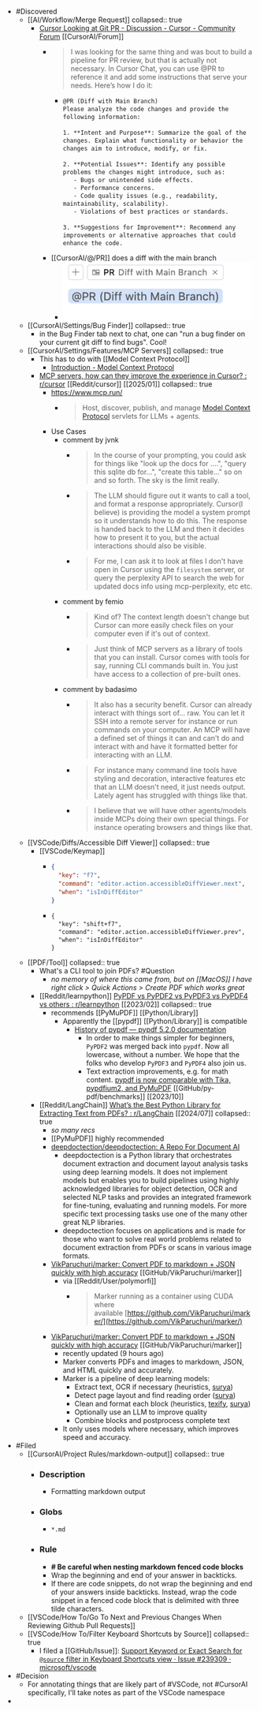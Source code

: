 - #Discovered
	- [[AI/Workflow/Merge Request]]
	  collapsed:: true
		- [Cursor Looking at Git PR - Discussion - Cursor - Community Forum](https://forum.cursor.com/t/cursor-looking-at-git-pr/7783) [[CursorAI/Forum]]
			- > I was looking for the same thing and was bout to build a pipeline for PR review, but that is actually not necessary. In Cursor Chat, you can use @PR to reference it and add some instructions that serve your needs.
			  Here’s how I do it:
				- ```
				  @PR (Diff with Main Branch) 
				  Please analyze the code changes and provide the following information:
				  
				  1. **Intent and Purpose**: Summarize the goal of the changes. Explain what functionality or behavior the changes aim to introduce, modify, or fix.
				  
				  2. **Potential Issues**: Identify any possible problems the changes might introduce, such as:
				     - Bugs or unintended side effects.
				     - Performance concerns.
				     - Code quality issues (e.g., readability, maintainability, scalability).
				     - Violations of best practices or standards.
				  
				  3. **Suggestions for Improvement**: Recommend any improvements or alternative approaches that could enhance the code.
				  ```
			- [[CursorAI/@/PR]] does a diff with the main branch
				- ![image.png](../assets/image_1738315364554_0.png)
	- [[CursorAI/Settings/Bug Finder]]
	  collapsed:: true
		- in the Bug Finder tab next to chat, one can "run a bug finder on your current git diff to find bugs". Cool!
	- [[CursorAI/Settings/Features/MCP Servers]]
	  collapsed:: true
		- This has to do with [[Model Context Protocol]]
			- [Introduction - Model Context Protocol](https://modelcontextprotocol.io/introduction)
		- [MCP servers, how can they improve the experience in Cursor? : r/cursor](https://www.reddit.com/r/cursor/comments/1idsxey/mcp_servers_how_can_they_improve_the_experience/) [[Reddit/cursor]] [[2025/01]]
		  collapsed:: true
			- https://www.mcp.run/
				- > Host, discover, publish, and manage [Model Context Protocol](https://spec.modelcontextprotocol.io/specification/) servlets for LLMs + agents.
			- Use Cases
				- comment by jvnk
					- > In the course of your prompting, you could ask for things like "look up the docs for ....", "query this sqlite db for...", "create this table..." so on and so forth. The sky is the limit really.
					- > The LLM should figure out it wants to call a tool, and format a response appropriately. Cursor(I believe) is providing the model a system prompt so it understands how to do this. The response is handed back to the LLM and then it decides how to present it to you, but the actual interactions should also be visible.
					- > For me, I can ask it to look at files I don't have open in Cursor using the `filesystem` server, or query the perplexity API to search the web for updated docs info using mcp-perplexity, etc etc.
				- comment by femio
					- > Kind of? The context length doesn't change but Cursor can more easily check files on your computer even if it's out of context.
					- > Just think of MCP servers as a library of tools that you can install. Cursor comes with tools for say, running CLI commands built in. You just have access to a collection of pre-built ones.
				- comment by badasimo
					- > It also has a security benefit. Cursor can already interact with things sort of... raw. You can let it SSH into a remote server for instance or run commands on your computer. An MCP will have a defined set of things it can and can't do and interact with and have it formatted better for interacting with an LLM.
					- > For instance many command line tools have styling and decoration, interactive features etc that an LLM doesn't need, it just needs output. Lately agent has struggled with things like that.
					- > I believe that we will have other agents/models inside MCPs doing their own special things. For instance operating browsers and things like that.
	- [[VSCode/Diffs/Accessible Diff Viewer]]
	  collapsed:: true
		- [[VSCode/Keymap]]
			- ```json
			  {
			    "key": "f7",
			    "command": "editor.action.accessibleDiffViewer.next",
			    "when": "isInDiffEditor"
			  }
			  ```
			- ```
			  {
			    "key": "shift+f7",
			    "command": "editor.action.accessibleDiffViewer.prev",
			    "when": "isInDiffEditor"
			  }
			  ```
	- [[PDF/Tool]]
	  collapsed:: true
		- What's a CLI tool to join PDFs? #Question
			- *no memory of where this came from, but on [[MacOS]] I have right click > Quick Actions > Create PDF which works great*
		- [[Reddit/learnpython]] [PyPDF vs PyPDF2 vs PyPDF3 vs PyPDF4 vs others : r/learnpython](https://www.reddit.com/r/learnpython/comments/117cekd/pypdf_vs_pypdf2_vs_pypdf3_vs_pypdf4_vs_others/) [[2023/02]]
		  collapsed:: true
			- recommends [[PyMuPDF]] [[Python/Library]]
				- Apparently the [[pypdf]] [[Python/Library]] is compatible
					- [History of pypdf — pypdf 5.2.0 documentation](https://pypdf.readthedocs.io/en/latest/meta/history.html)
						- In order to make things simpler for beginners, `PyPDF2` was merged back into `pypdf`. Now all lowercase, without a number. We hope that the folks who develop `PyPDF3` and `PyPDF4` also join us.
						- Text extraction improvements, e.g. for math content. [pypdf is now comparable with Tika, pypdfium2, and PyMuPDF](https://github.com/py-pdf/benchmarks) [[GitHub/py-pdf/benchmarks]] [[2023/10]]
		- [[Reddit/LangChain]] [What’s the Best Python Library for Extracting Text from PDFs? : r/LangChain](https://www.reddit.com/r/LangChain/comments/1e7cntq/whats_the_best_python_library_for_extracting_text/) [[2024/07]]
		  collapsed:: true
			- *so many recs*
			- [[PyMuPDF]] highly recommended
			- [deepdoctection/deepdoctection: A Repo For Document AI](https://github.com/deepdoctection/deepdoctection)
				- deepdoctection is a Python library that orchestrates document extraction and document layout analysis tasks using deep learning models. It does not implement models but enables you to build pipelines using highly acknowledged libraries for object detection, OCR and selected NLP tasks and provides an integrated framework for fine-tuning, evaluating and running models. For more specific text processing tasks use one of the many other great NLP libraries.
				- deepdoctection focuses on applications and is made for those who want to solve real world problems related to document extraction from PDFs or scans in various image formats.
			- [VikParuchuri/marker: Convert PDF to markdown + JSON quickly with high accuracy](https://github.com/VikParuchuri/marker/) [[GitHub/VikParuchuri/marker]]
				- via [[Reddit/User/polymorfi]]
					- > Marker running as a container using CUDA where available [https://github.com/VikParuchuri/marker/](https://github.com/VikParuchuri/marker/)
			- [VikParuchuri/marker: Convert PDF to markdown + JSON quickly with high accuracy](https://github.com/VikParuchuri/marker/) [[GitHub/VikParuchuri/marker]]
				- recently updated (9 hours ago)
				- Marker converts PDFs and images to markdown, JSON, and HTML quickly and accurately.
				- Marker is a pipeline of deep learning models:
					- Extract text, OCR if necessary (heuristics, [surya](https://github.com/VikParuchuri/surya))
					- Detect page layout and find reading order ([surya](https://github.com/VikParuchuri/surya))
					- Clean and format each block (heuristics, [texify](https://github.com/VikParuchuri/texify), [surya](https://github.com/VikParuchuri/surya))
					- Optionally use an LLM to improve quality
					- Combine blocks and postprocess complete text
				- It only uses models where necessary, which improves speed and accuracy.
- #Filed
	- [[CursorAI/Project Rules/markdown-output]]
	  collapsed:: true
		- ### Description
			- Formatting markdown output
		- ### Globs
			- `*.md`
		- ### Rule
			- **# Be careful when nesting markdown fenced code blocks**
			- Wrap the beginning and end of your answer in backticks.
			- If there are code snippets, do not wrap the beginning and end of your answers inside backticks. Instead, wrap the code snippet in a fenced code block that is delimited with three tilde characters.
	- [[VSCode/How To/Go To Next and Previous Changes When Reviewing Github Pull Requests]]
	- [[VSCode/How To/Filter Keyboard Shortcuts by Source]]
	  collapsed:: true
		- I filed a [[GitHub/Issue]]: [Support Keyword or Exact Search for `@source` filter in Keyboard Shortcuts view · Issue #239309 · microsoft/vscode](https://github.com/microsoft/vscode/issues/239309)
- #Decision
	- For annotating things that are likely part of #VSCode, not #CursorAI specifically, I'll take notes as part of the VSCode namespace
-